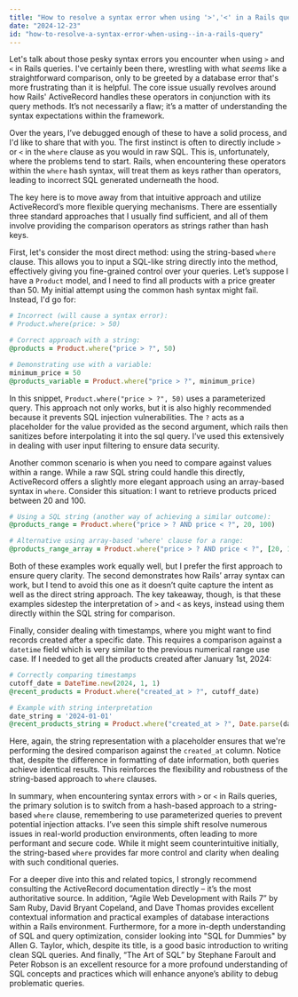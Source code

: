 ```yaml
---
title: "How to resolve a syntax error when using '>','<' in a Rails query?"
date: "2024-12-23"
id: "how-to-resolve-a-syntax-error-when-using--in-a-rails-query"
---
```


Let's talk about those pesky syntax errors you encounter when using `>` and `<` in Rails queries. I've certainly been there, wrestling with what *seems* like a straightforward comparison, only to be greeted by a database error that's more frustrating than it is helpful. The core issue usually revolves around how Rails' ActiveRecord handles these operators in conjunction with its query methods. It’s not necessarily a flaw; it’s a matter of understanding the syntax expectations within the framework.

Over the years, I’ve debugged enough of these to have a solid process, and I'd like to share that with you. The first instinct is often to directly include `>` or `<` in the `where` clause as you would in raw SQL. This is, unfortunately, where the problems tend to start. Rails, when encountering these operators within the `where` hash syntax, will treat them as keys rather than operators, leading to incorrect SQL generated underneath the hood.

The key here is to move away from that intuitive approach and utilize ActiveRecord’s more flexible querying mechanisms. There are essentially three standard approaches that I usually find sufficient, and all of them involve providing the comparison operators as strings rather than hash keys.

First, let's consider the most direct method: using the string-based `where` clause. This allows you to input a SQL-like string directly into the method, effectively giving you fine-grained control over your queries. Let’s suppose I have a `Product` model, and I need to find all products with a price greater than 50. My initial attempt using the common hash syntax might fail. Instead, I'd go for:

```ruby
# Incorrect (will cause a syntax error):
# Product.where(price: > 50)

# Correct approach with a string:
@products = Product.where("price > ?", 50)

# Demonstrating use with a variable:
minimum_price = 50
@products_variable = Product.where("price > ?", minimum_price)
```

In this snippet, `Product.where("price > ?", 50)` uses a parameterized query. This approach not only works, but it is also highly recommended because it prevents SQL injection vulnerabilities. The `?` acts as a placeholder for the value provided as the second argument, which rails then sanitizes before interpolating it into the sql query. I’ve used this extensively in dealing with user input filtering to ensure data security.

Another common scenario is when you need to compare against values within a range. While a raw SQL string could handle this directly, ActiveRecord offers a slightly more elegant approach using an array-based syntax in `where`. Consider this situation: I want to retrieve products priced between 20 and 100.

```ruby
# Using a SQL string (another way of achieving a similar outcome):
@products_range = Product.where("price > ? AND price < ?", 20, 100)

# Alternative using array-based 'where' clause for a range:
@products_range_array = Product.where("price > ? AND price < ?", [20, 100])
```
Both of these examples work equally well, but I prefer the first approach to ensure query clarity. The second demonstrates how Rails’ array syntax can work, but I tend to avoid this one as it doesn’t quite capture the intent as well as the direct string approach. The key takeaway, though, is that these examples sidestep the interpretation of `>` and `<` as keys, instead using them directly within the SQL string for comparison.

Finally, consider dealing with timestamps, where you might want to find records created after a specific date. This requires a comparison against a `datetime` field which is very similar to the previous numerical range use case. If I needed to get all the products created after January 1st, 2024:
```ruby
# Correctly comparing timestamps
cutoff_date = DateTime.new(2024, 1, 1)
@recent_products = Product.where("created_at > ?", cutoff_date)

# Example with string interpretation
date_string = '2024-01-01'
@recent_products_string = Product.where("created_at > ?", Date.parse(date_string).to_datetime)
```
Here, again, the string representation with a placeholder ensures that we're performing the desired comparison against the `created_at` column. Notice that, despite the difference in formatting of date information, both queries achieve identical results. This reinforces the flexibility and robustness of the string-based approach to `where` clauses.

In summary, when encountering syntax errors with `>` or `<` in Rails queries, the primary solution is to switch from a hash-based approach to a string-based `where` clause, remembering to use parameterized queries to prevent potential injection attacks. I’ve seen this simple shift resolve numerous issues in real-world production environments, often leading to more performant and secure code. While it might seem counterintuitive initially, the string-based `where` provides far more control and clarity when dealing with such conditional queries.

For a deeper dive into this and related topics, I strongly recommend consulting the ActiveRecord documentation directly – it’s the most authoritative source. In addition, “Agile Web Development with Rails 7” by Sam Ruby, David Bryant Copeland, and Dave Thomas provides excellent contextual information and practical examples of database interactions within a Rails environment. Furthermore, for a more in-depth understanding of SQL and query optimization, consider looking into "SQL for Dummies" by Allen G. Taylor, which, despite its title, is a good basic introduction to writing clean SQL queries. And finally, “The Art of SQL” by Stephane Faroult and Peter Robson is an excellent resource for a more profound understanding of SQL concepts and practices which will enhance anyone’s ability to debug problematic queries.
